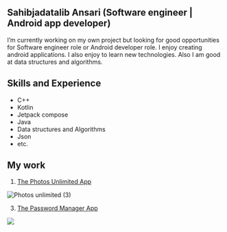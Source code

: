
## Sahibjadatalib Ansari (Software engineer | Android app developer)
I’m currently working on my own project but looking for good opportunities for Software engineer role or Android developer role.
I enjoy creating android applications. I also enjoy to learn new technologies. Also I am good at data structures and algorithms.

## Skills and Experience
- C++
- Kotlin
- Jetpack compose
- Java
- Data structures and Algorithms
- Json
- etc.

## My work

1. [The Photos Unlimited App](https://github.com/Sahibjadatalib/Photos-Unlimited/blob/finished/README.md)

![Photos unlimited (3)](https://user-images.githubusercontent.com/67537548/133377598-81b4980d-6b53-4a26-af0b-78d3602a2013.gif)

3. [The Password Manager App](https://github.com/Sahibjadatalib/PasswordManagerApp/blob/finished/README.md)

<img src = "https://user-images.githubusercontent.com/67537548/133374363-5581ce30-4804-41d4-a5aa-222209c306c5.gif"/>




